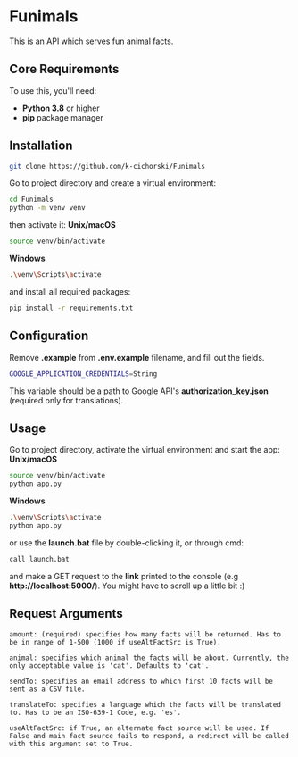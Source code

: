 # Funimals
This is an API which serves fun animal facts.
## Core Requirements
To use this, you'll need:
* ****Python 3.8**** or higher
* ****pip**** package manager
## Installation
```bash
git clone https://github.com/k-cichorski/Funimals
```
Go to project directory and create a virtual environment:
```bash
cd Funimals
python -m venv venv
```
then activate it:
****Unix/macOS****
```bash
source venv/bin/activate
```
****Windows****
```bash
.\venv\Scripts\activate
```
and install all required packages:
```bash
pip install -r requirements.txt
```
## Configuration
Remove ****.example**** from ****.env.example**** filename, and fill out the fields.
```bash
GOOGLE_APPLICATION_CREDENTIALS=String
```
This variable should be a path to Google API's ****authorization_key.json**** (required only for translations).
## Usage
Go to project directory, activate the virtual environment and start the app:
****Unix/macOS****
```bash
source venv/bin/activate
python app.py
```
****Windows****
```bash
.\venv\Scripts\activate
python app.py
```
or use the ****launch.bat**** file by double-clicking it, or through cmd:
```bash
call launch.bat
```
and make a GET request to the ****link**** printed to the console (e.g ****http://localhost:5000/****). You might have to scroll up a little bit :)
## Request Arguments
```code
amount: (required) specifies how many facts will be returned. Has to be in range of 1-500 (1000 if useAltFactSrc is True).
```
```code
animal: specifies which animal the facts will be about. Currently, the only acceptable value is 'cat'. Defaults to 'cat'.
```
```code
sendTo: specifies an email address to which first 10 facts will be sent as a CSV file.
```
```code
translateTo: specifies a language which the facts will be translated to. Has to be an ISO-639-1 Code, e.g. 'es'.
```
```code
useAltFactSrc: if True, an alternate fact source will be used. If False and main fact source fails to respond, a redirect will be called with this argument set to True.
```